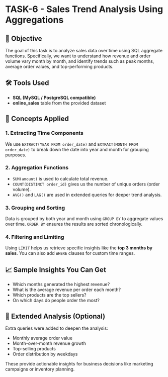 # TASK-6 - Sales Trend Analysis Using Aggregations

## 🎯 Objective
The goal of this task is to analyze sales data over time using SQL aggregate functions. Specifically, we want to understand how revenue and order volume vary month by month, and identify trends such as peak months, average order values, and top-performing products.

## 🛠️ Tools Used
- **SQL (MySQL / PostgreSQL compatible)**
- **online_sales** table from the provided dataset

## 🧠 Concepts Applied

### 1. Extracting Time Components
We use `EXTRACT(YEAR FROM order_date)` and `EXTRACT(MONTH FROM order_date)` to break down the date into year and month for grouping purposes.

### 2. Aggregation Functions
- `SUM(amount)` is used to calculate total revenue.
- `COUNT(DISTINCT order_id)` gives us the number of unique orders (order volume).
- `AVG()` and `LAG()` are used in extended queries for deeper trend analysis.

### 3. Grouping and Sorting
Data is grouped by both year and month using `GROUP BY` to aggregate values over time. `ORDER BY` ensures the results are sorted chronologically.

### 4. Filtering and Limiting
Using `LIMIT` helps us retrieve specific insights like the **top 3 months by sales**. You can also add `WHERE` clauses for custom time ranges.

## 📈 Sample Insights You Can Get

- Which months generated the highest revenue?
- What is the average revenue per order each month?
- Which products are the top sellers?
- On which days do people order the most?

## 🧪 Extended Analysis (Optional)
Extra queries were added to deepen the analysis:
- Monthly average order value
- Month-over-month revenue growth
- Top-selling products
- Order distribution by weekdays

These provide actionable insights for business decisions like marketing campaigns or inventory planning.

